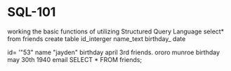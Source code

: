 # SQL-101
working the basic functions of  utilizing  Structured Query Language 
select*
from friends
create  table 
id_interger
name_text
birthday_ date

id= '"53"
name "jayden"
birthday april 3rd
friends. ororo munroe
birthday may 30th 1940
email
SELECT * 
FROM friends;
